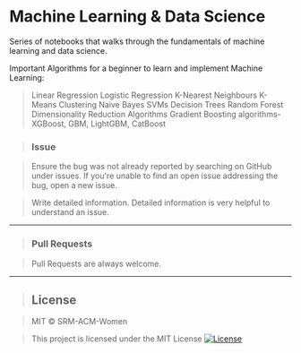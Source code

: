 # Machine Learning & Data Science
Series of notebooks that walks through the fundamentals of machine learning and data science.

Important Algorithms for a beginner to learn and implement Machine Learning:
> Linear Regression
> Logistic Regression
> K-Nearest Neighbours
> K-Means Clustering
> Naive Bayes
> SVMs
> Decision Trees
> Random Forest
> Dimensionality Reduction Algorithms
> Gradient Boosting algorithms- XGBoost, GBM, LightGBM, CatBoost

> ### Issue 

> Ensure the bug was not already reported by searching on GitHub under issues. If you're unable to find an open issue addressing the bug, open a new issue.

> Write detailed information. Detailed information is very helpful to understand an issue.

---

> ### Pull Requests

> Pull Requests are always welcome.

---

> ## License

> MIT © SRM-ACM-Women

> This project is licensed under the MIT License 
[![License](http://img.shields.io/:license-mit-blue.svg?style=flat-square)](http://badges.mit-license.org)

